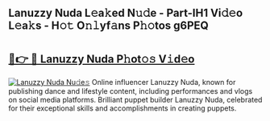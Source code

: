 ## Lanuzzy Nuda L𝚎a𝚔ed N𝚞𝚍e - Part-IH1 Vi𝚍𝚎o L𝚎a𝚔s - H𝚘𝚝 O𝚗𝚕yf𝚊ns P𝚑𝚘tos g6PEQ

# <h2><a href="http://kfbri2.oniu.top/?m=Lanuzzy+Nuda">🔗👉 🔴 Lanuzzy Nuda P𝚑ot𝚘𝚜 V𝚒d𝚎o</a></h2>

[![Lanuzzy Nuda Nu𝚍e𝚜](https://i.imgur.com/0qMVB7G.gif)](http://kfbri2.oniu.top/?m=Lanuzzy+Nuda)
Online influencer Lanuzzy Nuda, known for publishing dance and lifestyle content, including performances and vlogs on social media platforms. Brilliant puppet builder Lanuzzy Nuda, celebrated for their exceptional skills and accomplishments in creating puppets.  
